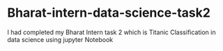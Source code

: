 # Bharat-intern-data-science-task2
I had completed my Bharat Intern task 2 which is Titanic Classification in data science using jupyter Notebook
